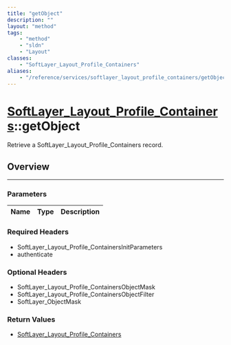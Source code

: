 ```yaml
---
title: "getObject"
description: ""
layout: "method"
tags:
    - "method"
    - "sldn"
    - "Layout"
classes:
    - "SoftLayer_Layout_Profile_Containers"
aliases:
    - "/reference/services/softlayer_layout_profile_containers/getObject"
---
```

# [SoftLayer_Layout_Profile_Containers](/reference/services/SoftLayer_Layout_Profile_Containers)::getObject

Retrieve a SoftLayer_Layout_Profile_Containers record.


## Overview 


-----

### Parameters 
|Name | Type | Description |
| --- | --- | --- |


### Required Headers
* SoftLayer_Layout_Profile_ContainersInitParameters
* authenticate


### Optional Headers
* SoftLayer_Layout_Profile_ContainersObjectMask
* SoftLayer_Layout_Profile_ContainersObjectFilter
* SoftLayer_ObjectMask

### Return Values
* <a href='/reference/datatypes/SoftLayer_Layout_Profile_Containers'>SoftLayer_Layout_Profile_Containers </a>




